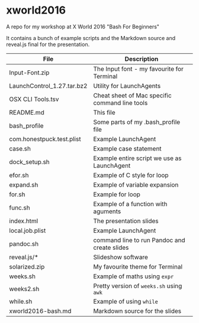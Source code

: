 # xworld2016

A repo for my workshop at X World 2016 "Bash For Beginners"

It contains a bunch of example scripts and the Markdown source and reveal.js final for the presentation.

| File | Description |
| ------ | ------------------------------------------ |
| Input-Font.zip | The Input font - my favourite for Terminal |
| LaunchControl_1.27.tar.bz2 | Utility for LaunchAgents |
| OSX CLI Tools.tsv | Cheat sheet of Mac specific command line tools |
| README.md | This file |
| bash_profile | Some parts of my .bash_profile file |
| com.honestpuck.test.plist | Example LaunchAgent  |
| case.sh | Example case statement |
| dock_setup.sh | Example entire script we use as LaunchAgent |
| efor.sh| Example of C style for loop |
| expand.sh | Example of variable expansion |
| for.sh | Example for loop |
| func.sh | Example of a function with aguments |
| index.html | The presentation slides |
| local.job.plist | Example LaunchAgent |
| pandoc.sh | command line to run Pandoc and create slides |
| reveal.js/* | Slideshow software |
| solarized.zip | My favourite theme for Terminal |
| weeks.sh |  Example of maths using `expr` |
| weeks2.sh | Pretty version of `weeks.sh` using `awk` |
| while.sh | Example of using `while` |
| xworld2016-bash.md | Markdown source for the slides |
